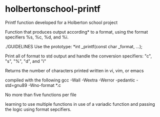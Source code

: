 # holbertonschool-printf
Printf function developed for a Holberton school project

Function that produces output according* to a format, using the format specifiers %s, %c, %d, and %i.

./GUIDELINES
Use the prototype: *int _printf(const char _format, ...);

Print all of format to std output and handle the conversion specifiers: "c", "s", "%", "d", and "i"

Returns the number of characters printed
written in vi, vim, or emacs

compiled with the following gcc -Wall -Wextra -Werror -pedantic -std=gnu89 -Wno-format *.c

No more than five functions per file

learning to use multiple functions in use of a variadic function  and passing the logic using format sepcifiers.
